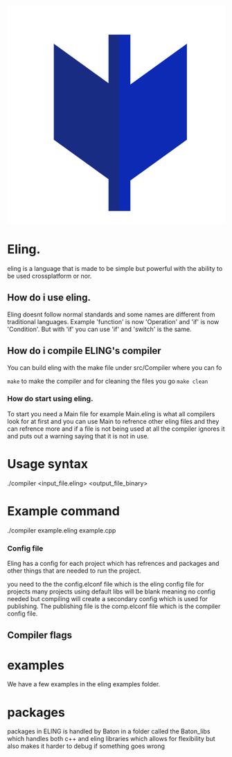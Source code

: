 ![](/assets/image-resources/Eling.png)

# Eling. 
eling is a language that is made to be simple but powerful with the ability to be used crossplatform or nor.

## How do i use eling.
Eling doesnt follow normal standards and some names are different from traditional languages.
Example 'function' is now 'Operation' and 'if' is now 'Condition'.
But with 'if' you can use 'if' and 'switch' is the same.

## How do i compile ELING's compiler
You can build eling with the make file under src/Compiler where you can fo

`make` to make the compiler and for cleaning the files you go `make clean`


### How do start using eling.

To start you need a Main file for example Main.eling is what all compilers look for at first and you can use Main to refrence other eling files and they can refrence more and if a file is not being used at all the compiler ignores it and puts out a warning saying that it is not in use.

# Usage syntax
./compiler <input_file.eling> <output_file_binary>

# Example command
./compiler example.eling example.cpp

### Config file

Eling has a config for each project which has refrences and packages and other things that are needed to run the project.

you need to the the config.elconf file which is the eling config file for projects many projects using default libs will be blank meaning no config needed but compiling will create a secondary config which is used for publishing.
The publishing file is the comp.elconf file which is the compiler config file.

## Compiler flags

# examples
We have a few examples in the eling examples folder.

# packages

packages in ELING is handled by Baton in a folder called the Baton_libs which handles both c++ and eling libraries which allows for flexibility but also makes it harder to debug if something goes wrong



